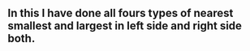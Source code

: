 ## In this I have done all fours types of nearest smallest and largest in left side and right side both.
